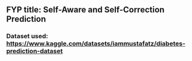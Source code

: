 ## FYP title: Self-Aware and Self-Correction Prediction
### Dataset used: https://www.kaggle.com/datasets/iammustafatz/diabetes-prediction-dataset
